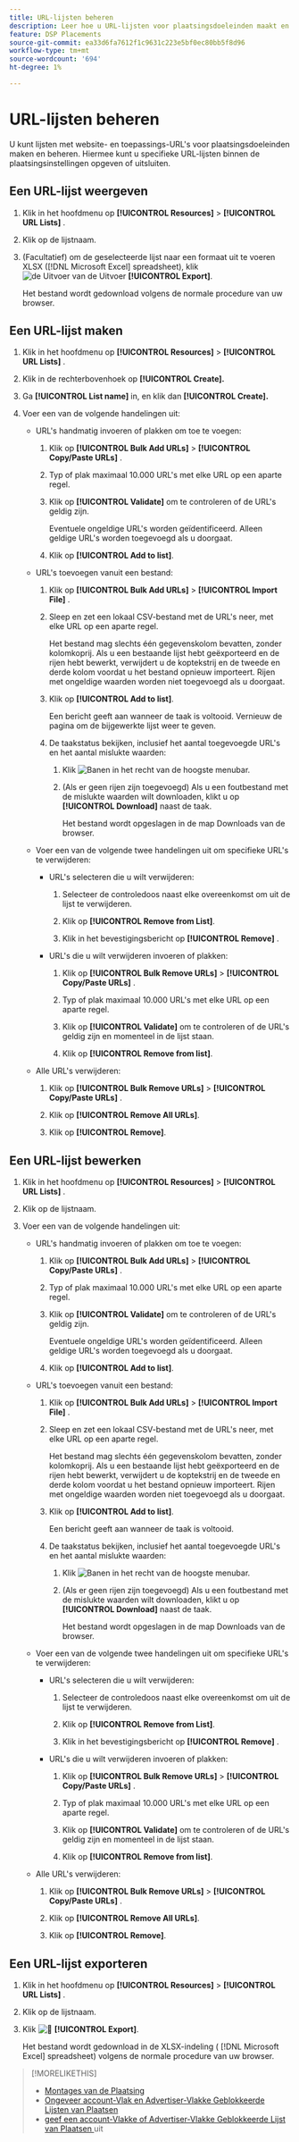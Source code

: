 ```yaml
---
title: URL-lijsten beheren
description: Leer hoe u URL-lijsten voor plaatsingsdoeleinden maakt en beheert.
feature: DSP Placements
source-git-commit: ea33d6fa7612f1c9631c223e5bf0ec80bb5f8d96
workflow-type: tm+mt
source-wordcount: '694'
ht-degree: 1%

---
```


# URL-lijsten beheren

U kunt lijsten met website- en toepassings-URL&#39;s voor plaatsingsdoeleinden maken en beheren. Hiermee kunt u specifieke URL-lijsten binnen de plaatsingsinstellingen opgeven of uitsluiten.

## Een URL-lijst weergeven

1. Klik in het hoofdmenu op **[!UICONTROL Resources]** > **[!UICONTROL URL Lists]** .

1. Klik op de lijstnaam.

1. (Facultatief) om de geselecteerde lijst naar een formaat uit te voeren XLSX ([!DNL Microsoft Excel] spreadsheet), klik ![ de Uitvoer van de Uitvoer ](/help/dsp/assets/export.png " ") **[!UICONTROL Export]**.

   Het bestand wordt gedownload volgens de normale procedure van uw browser.

## Een URL-lijst maken

1. Klik in het hoofdmenu op **[!UICONTROL Resources]** > **[!UICONTROL URL Lists]** .

1. Klik in de rechterbovenhoek op **[!UICONTROL Create].**

1. Ga **[!UICONTROL List name]** in, en klik dan **[!UICONTROL Create].**

1. Voer een van de volgende handelingen uit:

   * URL&#39;s handmatig invoeren of plakken om toe te voegen:

      1. Klik op **[!UICONTROL Bulk Add URLs]** > **[!UICONTROL Copy/Paste URLs]** .

      1. Typ of plak maximaal 10.000 URL&#39;s met elke URL op een aparte regel.

      1. Klik op **[!UICONTROL Validate]** om te controleren of de URL&#39;s geldig zijn.

         Eventuele ongeldige URL&#39;s worden geïdentificeerd. Alleen geldige URL&#39;s worden toegevoegd als u doorgaat.

      1. Klik op **[!UICONTROL Add to list]**.

   * URL&#39;s toevoegen vanuit een bestand:

      1. Klik op **[!UICONTROL Bulk Add URLs]** > **[!UICONTROL Import File]** .

      1. Sleep en zet een lokaal CSV-bestand met de URL&#39;s neer, met elke URL op een aparte regel.

         Het bestand mag slechts één gegevenskolom bevatten, zonder kolomkoprij. Als u een bestaande lijst hebt geëxporteerd en de rijen hebt bewerkt, verwijdert u de koptekstrij en de tweede en derde kolom voordat u het bestand opnieuw importeert. Rijen met ongeldige waarden worden niet toegevoegd als u doorgaat.

      1. Klik op **[!UICONTROL Add to list]**.

         Een bericht geeft aan wanneer de taak is voltooid. Vernieuw de pagina om de bijgewerkte lijst weer te geven.

      1. De taakstatus bekijken, inclusief het aantal toegevoegde URL&#39;s en het aantal mislukte waarden:

         1. Klik ![ Banen ](/help/dsp/assets/downloads.png) in het recht van de hoogste menubar.

         1. (Als er geen rijen zijn toegevoegd) Als u een foutbestand met de mislukte waarden wilt downloaden, klikt u op **[!UICONTROL Download]** naast de taak.

            Het bestand wordt opgeslagen in de map Downloads van de browser.

   * Voer een van de volgende twee handelingen uit om specifieke URL&#39;s te verwijderen:

      * URL&#39;s selecteren die u wilt verwijderen:

         1. Selecteer de controledoos naast elke overeenkomst om uit de lijst te verwijderen.

         1. Klik op **[!UICONTROL Remove from List]**.

         1. Klik in het bevestigingsbericht op **[!UICONTROL Remove]** .

      * URL&#39;s die u wilt verwijderen invoeren of plakken:

         1. Klik op **[!UICONTROL Bulk Remove URLs]** > **[!UICONTROL Copy/Paste URLs]** .

         1. Typ of plak maximaal 10.000 URL&#39;s met elke URL op een aparte regel.

         1. Klik op **[!UICONTROL Validate]** om te controleren of de URL&#39;s geldig zijn en momenteel in de lijst staan.

         1. Klik op **[!UICONTROL Remove from list]**.

   * Alle URL&#39;s verwijderen:

      1. Klik op **[!UICONTROL Bulk Remove URLs]** > **[!UICONTROL Copy/Paste URLs]** .

      1. Klik op **[!UICONTROL Remove All URLs]**.

      1. Klik op **[!UICONTROL Remove]**.

## Een URL-lijst bewerken

1. Klik in het hoofdmenu op **[!UICONTROL Resources]** > **[!UICONTROL URL Lists]** .

1. Klik op de lijstnaam.

1. Voer een van de volgende handelingen uit:

   * URL&#39;s handmatig invoeren of plakken om toe te voegen:

      1. Klik op **[!UICONTROL Bulk Add URLs]** > **[!UICONTROL Copy/Paste URLs]** .

      1. Typ of plak maximaal 10.000 URL&#39;s met elke URL op een aparte regel.

      1. Klik op **[!UICONTROL Validate]** om te controleren of de URL&#39;s geldig zijn.

         Eventuele ongeldige URL&#39;s worden geïdentificeerd. Alleen geldige URL&#39;s worden toegevoegd als u doorgaat.

      1. Klik op **[!UICONTROL Add to list]**.

   * URL&#39;s toevoegen vanuit een bestand:

      1. Klik op **[!UICONTROL Bulk Add URLs]** > **[!UICONTROL Import File]** .

      1. Sleep en zet een lokaal CSV-bestand met de URL&#39;s neer, met elke URL op een aparte regel.

         Het bestand mag slechts één gegevenskolom bevatten, zonder kolomkoprij. Als u een bestaande lijst hebt geëxporteerd en de rijen hebt bewerkt, verwijdert u de koptekstrij en de tweede en derde kolom voordat u het bestand opnieuw importeert. Rijen met ongeldige waarden worden niet toegevoegd als u doorgaat.

      1. Klik op **[!UICONTROL Add to list]**.

         Een bericht geeft aan wanneer de taak is voltooid.

      1. De taakstatus bekijken, inclusief het aantal toegevoegde URL&#39;s en het aantal mislukte waarden:

         1. Klik ![ Banen ](/help/dsp/assets/downloads.png) in het recht van de hoogste menubar.

         1. (Als er geen rijen zijn toegevoegd) Als u een foutbestand met de mislukte waarden wilt downloaden, klikt u op **[!UICONTROL Download]** naast de taak.

            Het bestand wordt opgeslagen in de map Downloads van de browser.

   * Voer een van de volgende twee handelingen uit om specifieke URL&#39;s te verwijderen:

      * URL&#39;s selecteren die u wilt verwijderen:

         1. Selecteer de controledoos naast elke overeenkomst om uit de lijst te verwijderen.

         1. Klik op **[!UICONTROL Remove from List]**.

         1. Klik in het bevestigingsbericht op **[!UICONTROL Remove]** .

      * URL&#39;s die u wilt verwijderen invoeren of plakken:

         1. Klik op **[!UICONTROL Bulk Remove URLs]** > **[!UICONTROL Copy/Paste URLs]** .

         1. Typ of plak maximaal 10.000 URL&#39;s met elke URL op een aparte regel.

         1. Klik op **[!UICONTROL Validate]** om te controleren of de URL&#39;s geldig zijn en momenteel in de lijst staan.

         1. Klik op **[!UICONTROL Remove from list]**.

   * Alle URL&#39;s verwijderen:

      1. Klik op **[!UICONTROL Bulk Remove URLs]** > **[!UICONTROL Copy/Paste URLs]** .

      1. Klik op **[!UICONTROL Remove All URLs]**.

      1. Klik op **[!UICONTROL Remove]**.

## Een URL-lijst exporteren

1. Klik in het hoofdmenu op **[!UICONTROL Resources]** > **[!UICONTROL URL Lists]** .

1. Klik op de lijstnaam.

1. Klik ![&#128279;](/help/dsp/assets/export.png " Uitvoer van de Uitvoer van 0&rbrace; ") **[!UICONTROL Export]**.

   Het bestand wordt gedownload in de XLSX-indeling ( [!DNL Microsoft Excel] spreadsheet) volgens de normale procedure van uw browser.

>[!MORELIKETHIS]
>
>* [ Montages van de Plaatsing ](/help/dsp/campaign-management/placements/placement-settings.md)
>* [ Ongeveer account-Vlak en Advertiser-Vlakke Geblokkeerde Lijsten van Plaatsen ](/help/dsp/admin/blocked-sites-list-about.md)
>* [ geef een account-Vlakke of Advertiser-Vlakke Geblokkeerde Lijst van Plaatsen ](/help/dsp/admin/blocked-sites-list-edit.md) uit
